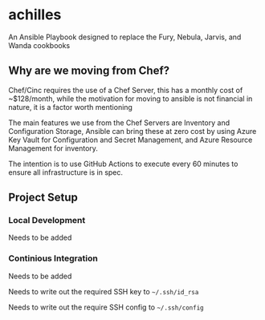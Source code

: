 # achilles

An Ansible Playbook designed to replace the Fury, Nebula, Jarvis, and Wanda cookbooks

## Why are we moving from Chef?

Chef/Cinc requires the use of a Chef Server, this has a monthly cost of ~$128/month, while the motivation for moving to ansible is not financial in nature, it is a factor worth mentioning

The main features we use from the Chef Servers are Inventory and Configuration Storage, Ansible can bring these at zero cost by using Azure Key Vault for Configuration and Secret Management, and Azure Resource Management for inventory.

The intention is to use GitHub Actions to execute every 60 minutes to ensure all infrastructure is in spec.


## Project Setup

### Local Development

Needs to be added 

### Continious Integration

Needs to be added 


Needs to write out the required SSH key to `~/.ssh/id_rsa`

Needs to write out the require SSH config to `~/.ssh/config`
